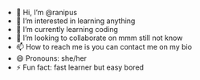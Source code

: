 - 👋 Hi, I’m @ranipus
- 👀 I’m interested in learning anything
- 🌱 I’m currently learning coding
- 💞️ I’m looking to collaborate on mmm still not know
- 📫 How to reach me is you can contact me on my bio
- 😄 Pronouns: she/her
- ⚡ Fun fact: fast learner but easy bored

<!---
ranipus/ranipus is a ✨ special ✨ repository because its `README.md` (this file) appears on your GitHub profile.
You can click the Preview link to take a look at your changes.
--->
